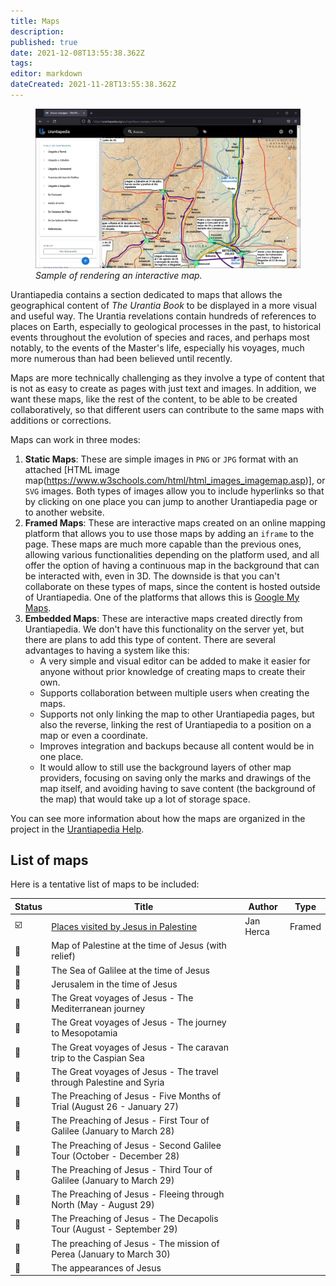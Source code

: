 ```yaml
---
title: Maps
description:
published: true
date: 2021-12-08T13:55:38.362Z
tags:
editor: markdown
dateCreated: 2021-11-28T13:55:38.362Z
---
```


<figure id="Sample_fig_3" class="image urantiapedia">
<img src="/image/sample_page_map.jpg">
<figcaption><em> Sample of rendering an interactive map.</em></figcaption>
</figure>

Urantiapedia contains a section dedicated to maps that allows the geographical content of _The Urantia Book_ to be displayed in a more visual and useful way. The Urantia revelations contain hundreds of references to places on Earth, especially to geological processes in the past, to historical events throughout the evolution of species and races, and perhaps most notably, to the events of the Master's life, especially his voyages, much more numerous than had been believed until recently.

Maps are more technically challenging as they involve a type of content that is not as easy to create as pages with just text and images. In addition, we want these maps, like the rest of the content, to be able to be created collaboratively, so that different users can contribute to the same maps with additions or corrections.

Maps can work in three modes:

1. **Static Maps**: These are simple images in `PNG` or `JPG` format with an attached [HTML image map(https://www.w3schools.com/html/html_images_imagemap.asp)], or `SVG` images. Both types of images allow you to include hyperlinks so that by clicking on one place you can jump to another Urantiapedia page or to another website.
2. **Framed Maps**: These are interactive maps created on an online mapping platform that allows you to use those maps by adding an `iframe` to the page. These maps are much more capable than the previous ones, allowing various functionalities depending on the platform used, and all offer the option of having a continuous map in the background that can be interacted with, even in 3D. The downside is that you can't collaborate on these types of maps, since the content is hosted outside of Urantiapedia. One of the platforms that allows this is [Google My Maps](https://www.google.com/intl/en_US/maps/about/mymaps/).
3. **Embedded Maps**: These are interactive maps created directly from Urantiapedia. We don't have this functionality on the server yet, but there are plans to add this type of content. There are several advantages to having a system like this:
   - A very simple and visual editor can be added to make it easier for anyone without prior knowledge of creating maps to create their own.
   - Supports collaboration between multiple users when creating the maps.
   - Supports not only linking the map to other Urantiapedia pages, but also the reverse, linking the rest of Urantiapedia to a position on a map or even a coordinate.
   - Improves integration and backups because all content would be in one place.
   - It would allow to still use the background layers of other map providers, focusing on saving only the marks and drawings of the map itself, and avoiding having to save content (the background of the map) that would take up a lot of storage space.

You can see more information about how the maps are organized in the project in the [Urantiapedia Help](/en/help/content).

## List of maps

Here is a tentative list of maps to be included:

| Status                  | Title                                                                                | Author    | Type   |
| ----------------------- | ------------------------------------------------------------------------------------ | --------- | ------ |
| :ballot_box_with_check: | [Places visited by Jesus in Palestine](/en/map/Places_visited_by_Jesus_in_Palestine) | Jan Herca | Framed |
| :white_square_button:   | Map of Palestine at the time of Jesus (with relief)                                  |           |        |
| :white_square_button:   | The Sea of Galilee at the time of Jesus                                              |           |        |
| :white_square_button:   | Jerusalem in the time of Jesus                                                       |           |        |
| :white_square_button:   | The Great voyages of Jesus - The Mediterranean journey                               |           |        |
| :white_square_button:   | The Great voyages of Jesus - The journey to Mesopotamia                              |           |        |
| :white_square_button:   | The Great voyages of Jesus - The caravan trip to the Caspian Sea                     |           |        |
| :white_square_button:   | The Great voyages of Jesus - The travel through Palestine and Syria                  |           |        |
| :white_square_button:   | The Preaching of Jesus - Five Months of Trial (August 26 - January 27)               |           |        |
| :white_square_button:   | The Preaching of Jesus - First Tour of Galilee (January to March 28)                 |           |        |
| :white_square_button:   | The Preaching of Jesus - Second Galilee Tour (October - December 28)                 |           |        |
| :white_square_button:   | The Preaching of Jesus - Third Tour of Galilee (January to March 29)                 |           |        |
| :white_square_button:   | The Preaching of Jesus - Fleeing through North (May - August 29)                     |           |        |
| :white_square_button:   | The Preaching of Jesus - The Decapolis Tour (August - September 29)                  |           |        |
| :white_square_button:   | The preaching of Jesus - The mission of Perea (January to March 30)                  |           |        |
| :white_square_button:   | The appearances of Jesus                                                             |           |        |
